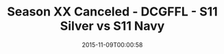 ---
title: Season XX Canceled - DCGFFL - S11 Silver vs S11 Navy
teams-score:
- team: _teams/s11-silver.md
  score: 0
- team: _teams/s11-navy.md
  score: 0
mvp: ''
game-ball: ''
sportsperson: ''
season: 11
week: 0
date: '2015-11-09T00:00:58'
pageid: season-11-playoffs-november-8-2015-943-vs-933
---